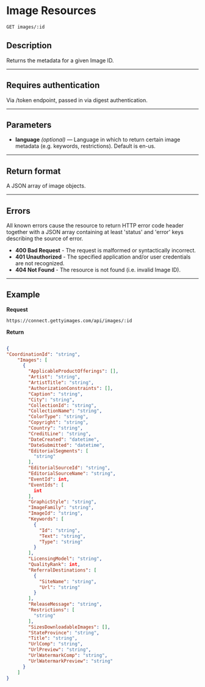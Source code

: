 # Image Resources

    GET images/:id

## Description
Returns the metadata for a given Image ID.

***

## Requires authentication
Via /token endpoint, passed in via digest authentication.

***

## Parameters
- **language** _(optional)_ — Language in which to return certain image metadata (e.g. keywords, restrictions). Default is en-us.

***

## Return format
A JSON array of image objects.

***

## Errors
All known errors cause the resource to return HTTP error code header together with a JSON array containing at least 'status' and 'error' keys describing the source of error.

- **400 Bad Request** - The request is malformed or syntactically incorrect.
- **401 Unauthorized** - The specified application and/or user credentials are not recognized.
- **404 Not Found** - The resource is not found (i.e. invalid Image ID).

***

## Example
**Request**

    https://connect.gettyimages.com/api/images/:id

**Return**
``` json

{
"CoordinationId": "string",
    "Images": [
      {
        "ApplicableProductOfferings": [],
        "Artist": "string",
        "ArtistTitle": "string",
        "AuthorizationConstraints": [],
        "Caption": "string",
        "City": "string",
        "CollectionId": "string",
        "CollectionName": "string",
        "ColorType": "string",
        "Copyright": "string",
        "Country": "string",
        "CreditLine": "string",
        "DateCreated": "datetime",
        "DateSubmitted": "datetime",
        "EditorialSegments": [
          "string"
        ],
        "EditorialSourceId": "string",
        "EditorialSourceName": "string",
        "EventId": int,
        "EventIds": [
          int
        ],
        "GraphicStyle": "string",
        "ImageFamily": "string",
        "ImageId": "string",
        "Keywords": [
          {
            "Id": "string",
            "Text": "string",
            "Type": "string"
          }
        ],
        "LicensingModel": "string",
        "QualityRank": int,
        "ReferralDestinations": [
          {
            "SiteName": "string",
            "Url": "string"
          }
        ],
        "ReleaseMessage": "string",
        "Restrictions": [
          "string"
        ],
        "SizesDownloadableImages": [],
        "StateProvince": "string",
        "Title": "string",
        "UrlComp": "string",
        "UrlPreview": "string",
        "UrlWatermarkComp": "string",
        "UrlWatermarkPreview": "string"
      }
    ]
}

```
